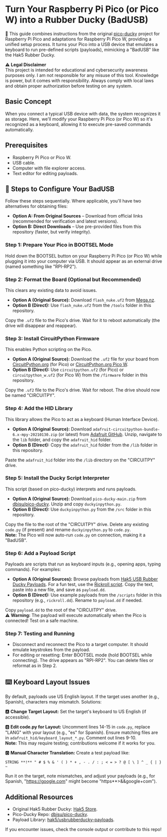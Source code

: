 # Turn Your Raspberry Pi Pico (or Pico W) into a Rubber Ducky (BadUSB)

🦆 This guide combines instructions from the original [pico-ducky](https://github.com/dbisu/pico-ducky) project for Raspberry Pi Pico and adaptations for Raspberry Pi Pico W, providing a unified setup process. It turns your Pico into a USB device that emulates a keyboard to run pre-defined scripts (payloads), mimicking a "BadUSB" like the Hak5 Rubber Ducky.

⚠️ **Legal Disclaimer**  
This project is intended for educational and cybersecurity awareness purposes only. I am not responsible for any misuse of this tool. Knowledge is power, but it comes with responsibility. Always comply with local laws and obtain proper authorization before testing on any system.

## Basic Concept
When you connect a typical USB device with data, the system recognizes it as storage. Here, we'll modify your Raspberry Pi Pico (or Pico W) so it's recognized as a keyboard, allowing it to execute pre-saved commands automatically.

## Prerequisites
- Raspberry Pi Pico or Pico W.
- USB cable.
- Computer with file explorer access.
- Text editor for editing payloads.

## 🔧 Steps to Configure Your BadUSB

Follow these steps sequentially. Where applicable, you'll have two alternatives for obtaining files:  
- **Option A: From Original Sources** – Download from official links (recommended for verification and latest versions).  
- **Option B: Direct Downloads** – Use pre-provided files from this repository (faster, but verify integrity).

### Step 1: Prepare Your Pico in BOOTSEL Mode
Hold down the BOOTSEL button on your Raspberry Pi Pico (or Pico W) while plugging it into your computer via USB. It should appear as an external drive (named something like "RPI-RP2").

### Step 2: Format the Board (Optional but Recommended)
This clears any existing data to avoid issues.  
- **Option A (Original Source):** Download `flash_nuke.uf2` from [Mega.nz](https://mega.nz/file/8vIDgArS#CKuRw15vM3WzhA6j1P0y7U5iA2gRpjtfhXAJ3A3y8wA).  
- **Option B (Direct):** Use `flash_nuke.uf2` from the `/tools` folder in this repository.  

Copy the `.uf2` file to the Pico's drive. Wait for it to reboot automatically (the drive will disappear and reappear).

### Step 3: Install CircuitPython Firmware
This enables Python scripting on the Pico.  
- **Option A (Original Source):** Download the `.uf2` file for your board from [CircuitPython.org](https://circuitpython.org/board/raspberry_pi_pico/) (for Pico) or [CircuitPython.org Pico W](https://circuitpython.org/board/raspberry_pi_pico_w/).  
- **Option B (Direct):** Use `circuitpython.uf2` (for Pico) or `circuitpython_w.uf2` (for Pico W) from the `/firmware` folder in this repository.  

Copy the `.uf2` file to the Pico's drive. Wait for reboot. The drive should now be named "CIRCUITPY".

### Step 4: Add the HID Library
This library allows the Pico to act as a keyboard (Human Interface Device).  
- **Option A (Original Source):** Download `adafruit-circuitpython-bundle-6.x-mpy-20210130.zip` (or latest) from [Adafruit GitHub](https://github.com/adafruit/Adafruit_CircuitPython_Bundle/releases). Unzip, navigate to the `lib` folder, and copy the `adafruit_hid` folder.  
- **Option B (Direct):** Copy the `adafruit_hid` folder from the `/lib` folder in this repository.  

Paste the `adafruit_hid` folder into the `/lib` directory on the "CIRCUITPY" drive.

### Step 5: Install the Ducky Script Interpreter
This script (based on pico-ducky) interprets and runs payloads.  
- **Option A (Original Source):** Download `pico-ducky-main.zip` from [dbisu/pico-ducky](https://github.com/dbisu/pico-ducky). Unzip and copy `duckyinpython.py`.  
- **Option B (Direct):** Use `duckyinpython.py` from the `/src` folder in this repository.  

Copy the file to the root of the "CIRCUITPY" drive. Delete any existing `code.py` (if present) and rename `duckyinpython.py` to `code.py`.  
**Note:** The Pico will now auto-run `code.py` on connection, making it a "BadUSB".

### Step 6: Add a Payload Script
Payloads are scripts that run as keyboard inputs (e.g., opening apps, typing commands). For examples:  
- **Option A (Original Sources):** Browse payloads from [Hak5 USB Rubber Ducky Payloads](https://github.com/hak5/usbrubberducky-payloads). For a fun test, use the [Rickroll script](https://github.com/hak5/usbrubberducky-payloads/blob/master/payloads/library/prank/Rickroll/payload.txt). Copy the text, paste into a new file, and save as `payload.dd`.  
- **Option B (Direct):** Use example payloads from the `/scripts` folder in this repository (e.g., `rickroll.dd`). Rename to `payload.dd` if needed.  

Copy `payload.dd` to the root of the "CIRCUITPY" drive.  
⚠️ **Warning:** The payload will execute automatically when the Pico is connected! Test on a safe machine.

### Step 7: Testing and Running
- Disconnect and reconnect the Pico to a target computer. It should emulate keystrokes from the payload.  
- For editing or resetting: Enter BOOTSEL mode (hold BOOTSEL while connecting). The drive appears as "RPI-RP2". You can delete files or reformat as in Step 2.

## ⌨️ Keyboard Layout Issues
By default, payloads use US English layout. If the target uses another (e.g., Spanish), characters may mismatch. Solutions:  

🅰️ **Change Target Layout:** Set the target's keyboard to US English (if accessible).  

🅱️ **Edit code.py for Layout:** Uncomment lines 14-15 in `code.py`, replace "LANG" with your layout (e.g., "es" for Spanish). Ensure matching files are in `adafruit_hid/keyboard_layout_*.py`. Comment out lines 9-10.  
**Note:** This may require testing; contributions welcome if it works for you.  

🅾️ **Manual Character Translation:** Create a test payload like:  
```
STRING **!** " # $ % & ' ( ) * + , - . / : ; < = > ? @ [ \ ] ^ _ { | } ~
```  
Run it on the target, note mismatches, and adjust your payloads (e.g., for Spanish, "https://google.com" might become "https**>&&google+com").

## Additional Resources
- Original Hak5 Rubber Ducky: [Hak5 Store](https://hak5.org/collections/sale/products/usb-rubber-ducky).  
- Pico-Ducky Repo: [dbisu/pico-ducky](https://github.com/dbisu/pico-ducky).  
- Payload Library: [hak5/usbrubberducky-payloads](https://github.com/hak5/usbrubberducky-payloads).  

If you encounter issues, check the console output or contribute to this repo!

